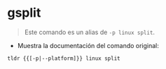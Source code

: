 # gsplit

> Este comando es un alias de `-p linux split`.

- Muestra la documentación del comando original:

`tldr {{[-p|--platform]}} linux split`
